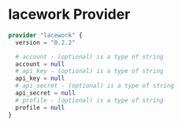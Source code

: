 # lacework Provider

[embedmd]:# (lacework.tf)
```tf
provider "lacework" {
  version = "0.2.2"

  # account - (optional) is a type of string
  account = null
  # api_key - (optional) is a type of string
  api_key = null
  # api_secret - (optional) is a type of string
  api_secret = null
  # profile - (optional) is a type of string
  profile = null
}
```
